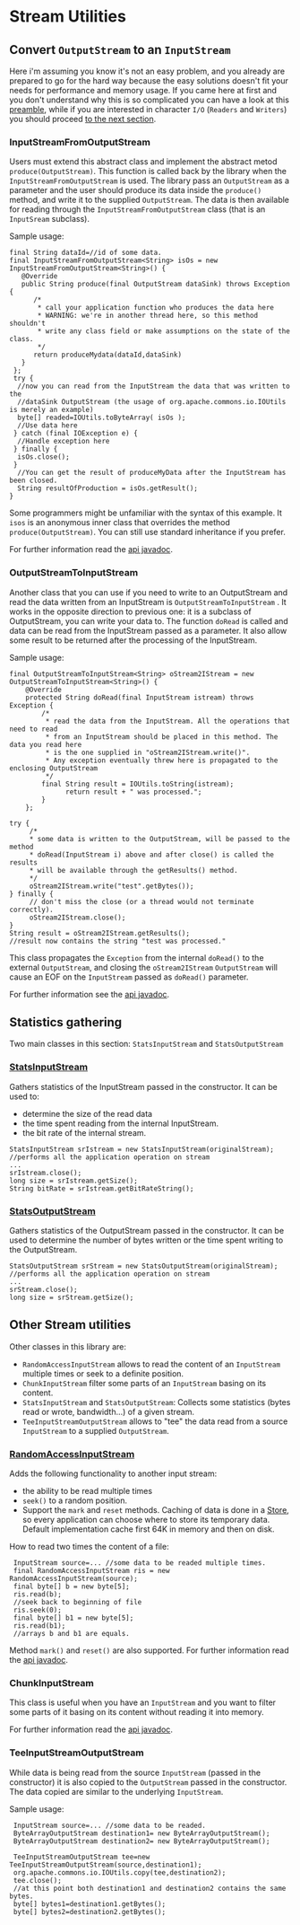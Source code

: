 # Stream Utilities #

## Convert `OutputStream` to an `InputStream` ##
Here i'm assuming you know it's not an easy problem, and you already are prepared to go for the hard way because the easy solutions doesn't fit your needs for performance and memory usage. If you came here at first and you don't understand why this is so complicated you can have a look at this [preamble](OutputStream_to_InputStream.md), while if you are interested in character `I/O` (`Readers` and `Writers`) you should proceed [to the next section](Character_IO.md).

### InputStreamFromOutputStream ###

Users must extend this abstract class and implement the abstract metod `produce(OutputStream)`.
This function is called back by the library when the `InputStreamFromOutputStream` is used. The library pass an `OutputStream` as a parameter and the user should produce its data inside the `produce()` method, and write it to the supplied `OutputStream`. The data is then available for reading through the `InputStreamFromOutputStream` class (that is an `InputSream` subclass).

Sample usage:

```
final String dataId=//id of some data.
final InputStreamFromOutputStream<String> isOs = new InputStreamFromOutputStream<String>() {
   @Override
   public String produce(final OutputStream dataSink) throws Exception {
      /*
       * call your application function who produces the data here
       * WARNING: we're in another thread here, so this method shouldn't 
       * write any class field or make assumptions on the state of the class. 
       */
      return produceMydata(dataId,dataSink)
   }
 };
 try {
  //now you can read from the InputStream the data that was written to the 
  //dataSink OutputStream (the usage of org.apache.commons.io.IOUtils is merely an example)
  byte[] readed=IOUtils.toByteArray( isOs );
  //Use data here
 } catch (final IOException e) {
  //Handle exception here
 } finally {
  isOs.close();
 }
  //You can get the result of produceMyData after the InputStream has been closed.
  String resultOfProduction = isOs.getResult();
}
```

Some programmers might be unfamiliar with the syntax of this example. It `isos` is an anonymous inner class that overrides the method `produce(OutputStream)`. You can still use standard inheritance if you prefer.

For further information read the [api javadoc](http://io-tools.googlecode.com/svn/www/easystream/apidocs/com/gc/iotools/stream/is/InputStreamFromOutputStream.html).

### OutputStreamToInputStream ###

Another class that you can use if you need to write to an OutputStream and read the data written from an InputStream is `OutputStreamToInputStream` . It works in the opposite direction to previous one: it is a subclass of OutputStream, you can write your data to. The function `doRead` is called and data can be read from the InputStream passed as a parameter. It also allow some result to be returned after the processing of the InputStream.


Sample usage:
```
final OutputStreamToInputStream<String> oStream2IStream = new OutputStreamToInputStream<String>() {
    @Override
    protected String doRead(final InputStream istream) throws Exception {
        /*
         * read the data from the InputStream. All the operations that need to read 
         * from an InputStream should be placed in this method. The data you read here
         * is the one supplied in "oStream2IStream.write()". 
         * Any exception eventually threw here is propagated to the enclosing OutputStream
         */
        final String result = IOUtils.toString(istream);
              return result + " was processed.";
        }
    };

try {   
     /*
     * some data is written to the OutputStream, will be passed to the method
     * doRead(InputStream i) above and after close() is called the results 
     * will be available through the getResults() method.
     */
     oStream2IStream.write("test".getBytes());
} finally {
     // don't miss the close (or a thread would not terminate correctly).
     oStream2IStream.close();
}
String result = oStream2IStream.getResults();
//result now contains the string "test was processed."
```

This class propagates the `Exception` from the internal `doRead()` to the external `OutputStream`, and closing the `oStream2IStream` `OutputStream` will cause an EOF on the `InputStream` passed as `doRead()` parameter.

For further information see the [api javadoc](http://io-tools.googlecode.com/svn/www/easystream/apidocs/com/gc/iotools/stream/os/OutputStreamToInputStream.html).

## Statistics gathering ##

Two main classes in this section: `StatsInputStream` and `StatsOutputStream`

### [StatsInputStream](http://io-tools.googlecode.com/svn/www/easystream/apidocs/com/gc/iotools/stream/is/inspection/StatsInputStream.html) ###
Gathers statistics of the InputStream passed in the constructor. It can be used to:
  * determine the size of the read data
  * the time spent reading from the internal InputStream.
  * the bit rate of the internal stream.

```
StatsInputStream srIstream = new StatsInputStream(originalStream);
//performs all the application operation on stream
...
srIstream.close();
long size = srIstream.getSize();
String bitRate = srIstream.getBitRateString();
```

### [StatsOutputStream](http://io-tools.googlecode.com/svn/www/easystream/apidocs/com/gc/iotools/stream/os/inspection/StatsOutputStream.html) ###
Gathers statistics of the OutputStream passed in the constructor. It can be used to determine the number of bytes written or the time spent writing to the OutputStream.
```
StatsOutputStream srStream = new StatsOutputStream(originalStream);
//performs all the application operation on stream
...
srStream.close();
long size = srStream.getSize();
```

## Other Stream utilities ##

Other classes in this library are:
  * `RandomAccessInputStream` allows to read the content of an `InputStream` multiple times or seek to a definite position.
  * `ChunkInputStream` filter some parts of an `InputStream` basing on its content.
  * `StatsInputStream` and `StatsOutputStream`: Collects some statistics (bytes read or wrote, bandwidth...) of a given stream.
  * `TeeInputStreamOutputStream` allows to "tee" the data read from a source `InputStream` to a supplied `OutputStream`.

### [RandomAccessInputStream](http://io-tools.googlecode.com/svn/www/easystream/apidocs/com/gc/iotools/stream/is/RandomAccessInputStream.html) ###
Adds the following functionality to another input stream:
  * the ability to be read multiple times
  * `seek()` to a random position.
  * Support the `mark` and `reset` methods.
Caching of data is done in a [Store](http://io-tools.googlecode.com/svn/www/easystream/apidocs/com/gc/iotools/stream/store/Store.html), so every application can choose where to store its temporary data. Default implementation cache first 64K in memory and then on disk.

How to read two times the content of a file:
```
 InputStream source=... //some data to be readed multiple times.
 final RandomAccessInputStream ris = new RandomAccessInputStream(source);
 final byte[] b = new byte[5];
 ris.read(b);
 //seek back to beginning of file
 ris.seek(0);
 final byte[] b1 = new byte[5];
 ris.read(b1);
 //arrays b and b1 are equals.
```

Method `mark()` and `reset()` are also supported.
For further information read the [api javadoc](http://io-tools.googlecode.com/svn/www/easystream/apidocs/com/gc/iotools/stream/is/RandomAccessInputStream.html).

### ChunkInputStream ###
This class is useful when you have an `InputStream` and you want to filter some parts of it basing on its content without reading it into memory.

For further information read the [api javadoc](http://io-tools.googlecode.com/svn/www/easystream/apidocs/com/gc/iotools/stream/is/ChunkInputStream.html).

### TeeInputStreamOutputStream ###
While data is being read from the source `InputStream` (passed in the constructor) it is also copied to the `OutputStream` passed in the constructor. The data copied are similar to the underlying `InputStream`.

Sample usage:
```
 InputStream source=... //some data to be readed.
 ByteArrayOutputStream destination1= new ByteArrayOutputStream();
 ByteArrayOutputStream destination2= new ByteArrayOutputStream();
  
 TeeInputStreamOutputStream tee=new TeeInputStreamOutputStream(source,destination1);
 org.apache.commons.io.IOUtils.copy(tee,destination2);
 tee.close();
 //at this point both destination1 and destination2 contains the same bytes.
 byte[] bytes1=destination1.getBytes();
 byte[] bytes2=destination2.getBytes();
```